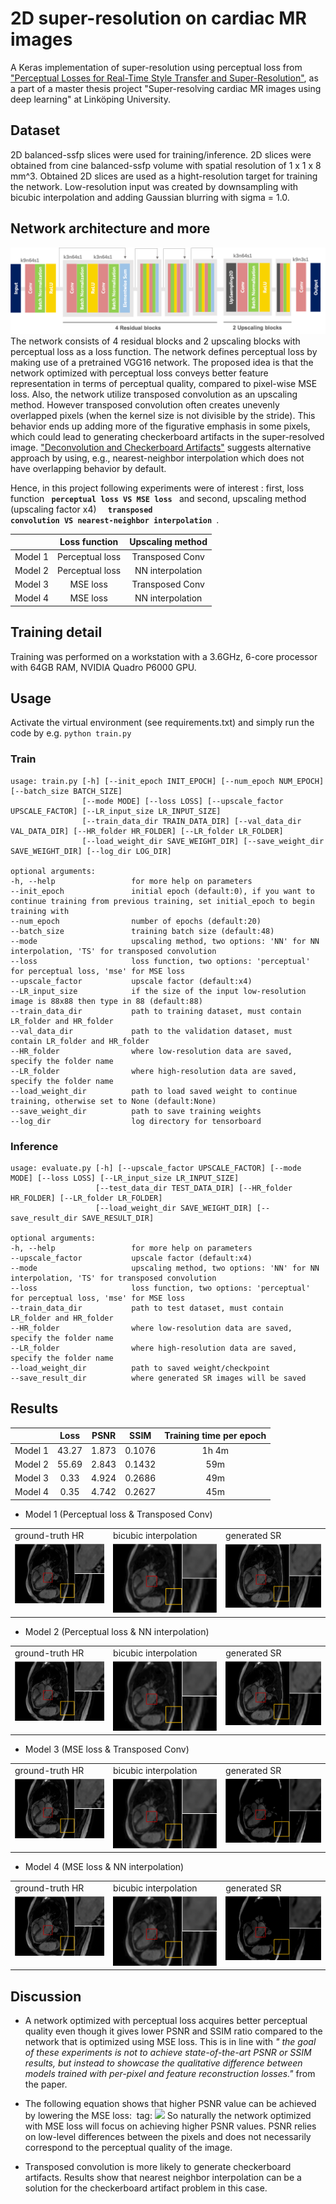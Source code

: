 # 2D super-resolution on cardiac MR images

A Keras implementation of super-resolution using perceptual loss from ["Perceptual Losses for Real-Time Style Transfer and Super-Resolution"](https://arxiv.org/abs/1603.08155), as a part of a master thesis project "Super-resolving cardiac MR images using deep learning" at Linköping University.

## Dataset

2D balanced-ssfp slices were used for training/inference. 2D slices were obtained from cine balanced-ssfp volume with spatial resolution of 1 x 1 x 8 mm^3. Obtained 2D slices are used as a hight-resolution target for training the network. Low-resolution input was created by downsampling with bicubic interpolation and adding Gaussian blurring with sigma = 1.0. 

## Network architecture and more
![perceptual loss](./images/perceptualNetwork.png)
The network consists of 4 residual blocks and 2 upscaling blocks with perceptual loss as a loss function. The network defines perceptual loss by making use of a pretrained VGG16 network. The proposed idea is that the network optimized with perceptual loss conveys better feature representation in terms of perceptual quality, compared to pixel-wise MSE loss. Also, the network utilize transposed convolution as an upscaling method. However transposed convolution often creates unevenly overlapped
pixels (when the kernel size is not divisible by the stride). This behavior ends up adding more of the figurative emphasis in some pixels, which could lead to generating checkerboard artifacts in the super-resolved image. ["Deconvolution and Checkerboard Artifacts"](http://distill.pub/2016/deconv-checkerboard) suggests alternative approach by using, e.g., nearest-neighbor interpolation which does not have overlapping behavior by default.

Hence, in this project following experiments were of interest :  first,  loss function <code> <b>perceptual loss VS MSE loss</b> </code> and second, upscaling method (upscaling factor x4) <code> <b> transposed convolution VS nearest-neighbor interpolation</b> </code>. 

|         |  Loss function  | Upscaling method |
|:-------:|:---------------:|:----------------:|
| Model 1 | Perceptual loss |  Transposed Conv |
| Model 2 | Perceptual loss | NN interpolation |
| Model 3 |     MSE loss    |  Transposed Conv |
| Model 4 |     MSE loss    | NN interpolation |


## Training detail
Training was performed on a workstation with a 3.6GHz, 6-core processor with 64GB RAM, NVIDIA Quadro P6000 GPU.

## Usage
Activate the virtual environment (see requirements.txt) and simply run the code by e.g. <code>python train.py</code>
### Train
```shellscript
usage: train.py [-h] [--init_epoch INIT_EPOCH] [--num_epoch NUM_EPOCH] [--batch_size BATCH_SIZE]
                [--mode MODE] [--loss LOSS] [--upscale_factor UPSCALE_FACTOR] [--LR_input_size LR_INPUT_SIZE]
                [--train_data_dir TRAIN_DATA_DIR] [--val_data_dir VAL_DATA_DIR] [--HR_folder HR_FOLDER] [--LR_folder LR_FOLDER]
                [--load_weight_dir SAVE_WEIGHT_DIR] [--save_weight_dir SAVE_WEIGHT_DIR] [--log_dir LOG_DIR]

optional arguments:
-h, --help                 for more help on parameters 
--init_epoch               initial epoch (default:0), if you want to continue training from previous training, set initial_epoch to begin training with
--num_epoch                number of epochs (default:20)
--batch_size               training batch size (default:48)
--mode                     upscaling method, two options: 'NN' for NN interpolation, 'TS' for transposed convolution
--loss                     loss function, two options: 'perceptual' for perceptual loss, 'mse' for MSE loss
--upscale_factor           upscale factor (default:x4)
--LR_input_size            if the size of the input low-resolution image is 88x88 then type in 88 (default:88)
--train_data_dir           path to training dataset, must contain LR_folder and HR_folder
--val_data_dir             path to the validation dataset, must contain LR_folder and HR_folder
--HR_folder                where low-resolution data are saved, specify the folder name
--LR_folder                where high-resolution data are saved, specify the folder name
--load_weight_dir          path to load saved weight to continue training, otherwise set to None (default:None)
--save_weight_dir          path to save training weights
--log_dir                  log directory for tensorboard
```

### Inference
```shellscript
usage: evaluate.py [-h] [--upscale_factor UPSCALE_FACTOR] [--mode MODE] [--loss LOSS] [--LR_input_size LR_INPUT_SIZE]
                   [--test_data_dir TEST_DATA_DIR] [--HR_folder HR_FOLDER] [--LR_folder LR_FOLDER]
                   [--load_weight_dir SAVE_WEIGHT_DIR] [--save_result_dir SAVE_RESULT_DIR] 
  
optional arguments:
-h, --help                 for more help on parameters 
--upscale_factor           upscale factor (default:x4)
--mode                     upscaling method, two options: 'NN' for NN interpolation, 'TS' for transposed convolution
--loss                     loss function, two options: 'perceptual' for perceptual loss, 'mse' for MSE loss
--train_data_dir           path to test dataset, must contain LR_folder and HR_folder
--HR_folder                where low-resolution data are saved, specify the folder name
--LR_folder                where high-resolution data are saved, specify the folder name
--load_weight_dir          path to saved weight/checkpoint
--save_result_dir          where generated SR images will be saved
```


## Results

|         |  Loss |  PSNR |  SSIM  | Training time per epoch |
|:-------:|:-----:|:-----:|:------:|:-----------------------:|
| Model 1 | 43.27 | 1.873 | 0.1076 |          1h 4m          |
| Model 2 | 55.69 | 2.843 | 0.1432 |           59m           |
| Model 3 |  0.33 | 4.924 | 0.2686 |           49m           |
| Model 4 |  0.35 | 4.742 | 0.2627 |           45m           |

- Model 1 (Perceptual loss &  Transposed Conv)
<table>
  <tr>
    <td>ground-truth HR</td>
     <td>bicubic interpolation</td>
     <td>generated SR</td>
  </tr>
  <tr>
    <td valign="top"><img src="./images/original.png"></td>
    <td valign="top"><img src="./images/bicubic.png"></td>
    <td valign="top"><img src="./images/perceptual_model1.png"></td>
  </tr>
 </table>

- Model 2 (Perceptual loss & NN interpolation)
<table>
  <tr>
    <td>ground-truth HR</td>
     <td>bicubic interpolation</td>
     <td>generated SR</td>
  </tr>
  <tr>
    <td valign="top"><img src="./images/original.png"></td>
    <td valign="top"><img src="./images/bicubic.png"></td>
    <td valign="top"><img src="./images/perceptual_model2.png"></td>
  </tr>
 </table>

- Model 3 (MSE loss & Transposed Conv)
<table>
  <tr>
    <td>ground-truth HR</td>
     <td>bicubic interpolation</td>
     <td>generated SR</td>
  </tr>
  <tr>
    <td valign="top"><img src="./images/original.png"></td>
    <td valign="top"><img src="./images/bicubic.png"></td>
    <td valign="top"><img src="./images/perceptual_model3.png"></td>
  </tr>
 </table>

- Model 4 (MSE loss & NN interpolation)
<table>
  <tr>
    <td>ground-truth HR</td>
     <td>bicubic interpolation</td>
     <td>generated SR</td>
  </tr>
  <tr>
    <td valign="top"><img src="./images/original.png"></td>
    <td valign="top"><img src="./images/bicubic.png"></td>
    <td valign="top"><img src="./images/perceptual_model4.png"></td>
  </tr>
 </table>


## Discussion
- A network optimized with perceptual loss acquires better perceptual quality even though it gives lower PSNR and SSIM ratio compared to the network that is optimized using MSE loss. This is in line with <i> " the goal of these experiments is not to achieve state-of-the-art PSNR or SSIM results, but instead to showcase the qualitative difference between models trained with per-pixel and feature reconstruction losses."</i> from the paper.
+ The following equation shows that higher PSNR value can be achieved by lowering the MSE loss:
<img> tag: <img src="https://cdn.mathpix.com/snip/images/pCsrAydomg5QIkWnwmhzhuPMc7hjmPY1Jfd8_-wDX70.original.fullsize.png" /> So naturally the
network optimized with MSE loss will focus on achieving higher PSNR values. PSNR relies on low-level differences between the pixels and does not necessarily correspond to the perceptual quality of the image.

- Transposed convolution is more likely to generate checkerboard artifacts. Results show that nearest neighbor interpolation can be a solution for the checkerboard artifact problem in this case.







